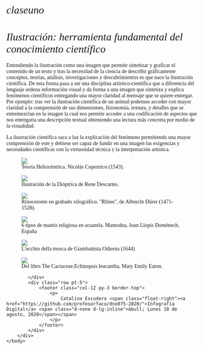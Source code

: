 # claseuno
<!DOCTYPE html>
<html lang="es">
    <head>
        <meta charset="utf-8" />
        <meta name="viewport" content="width=device-width, initial-scale=1, shrink-to-fit=no" />
        <link rel="stylesheet" href="https://stackpath.bootstrapcdn.com/bootstrap/4.5.0/css/bootstrap.min.css" integrity="sha384-9aIt2nRpC12Uk9gS9baDl411NQApFmC26EwAOH8WgZl5MYYxFfc+NcPb1dKGj7Sk" crossorigin="anonymous" />
        <title>Ilustración científica</title>
        <link href="https://fonts.googleapis.com/css2?family=Libre+Baskerville:ital@0;1&display=swap" rel="stylesheet" />
        <style>
            body {
                font-family: "Libre Baskerville", serif;
                font-weight: 400;
            }
            h1 {
                font-weight: 400;
                font-style: italic;
            }
            @media (min-width: 992px) {
                p {
                    line-height: 1.8;
                    text-align: justify;
                }
            }
        </style>
    </head>
    <body class="bg-light">
        <div class="container">
            <div class="row py-3">
                <div class="col-12">
                    <h1 class="py-4">Ilustración: herramienta fundamental del conocimiento científico</h1>
                    <p>Entendiendo la ilustración como una imagen que permite sintetizar y graficar el contenido de un texto y  tras la necesidad de la ciencia de describir gráficamente conceptos, teorías, análisis, investigaciones y descubrimientos es que nace la ilustración científica. De esta forma pasa a ser una disciplina artístico-científica que a diferencia  del lenguaje ordena información visual y da forma a una imagen que sintetiza y explica fenómenos científicos entregando una mayor claridad al mensaje que se quiere entregar. Por ejemplo: tras ver la ilustración científica de un animal podemos acceder con mayor claridad a la comprensión de sus dimensiones, fisionomía, textura, y detalles que se entremezclan en la imagen la cual nos permite acceder a una codificación de aspectos que nos entregaría una descripción textual obteniendo una lectura más concreta por medio de la visualidad.</p>
                    <p>La ilustración científica saca a luz la explicación del fenómeno permitiendo una mayor comprensión de este y debiese ser capaz de fundir en una imagen las exigencias y necesidades científicas con la virtuosidad técnica y la interpretación artística.</p>
                </div>
            </div>
            <div class="row">
                <!--Imagen 1-->
                <figure class="col-12 col-lg-6">
                    <img src="http://1.bp.blogspot.com/-hoNJJxoWkPg/UR1K06_BEvI/AAAAAAAAI2E/ZNs47Vpwd6c/s400/geocentrico.jpg" class="img-fluid" />
                    <figcaption class="p-1 mb-2 small">Teoría Heliocéntrica. Nicolás Copernico (1543).</figcaption>
                </figure>
                <!--Imagen 2-->
                <figure class="col-12 col-lg-6">
                    <img src="https://www.researchgate.net/profile/Anna_Topczewska/publication/311456044/figure/fig1/AS:436601470885888@1481105310045/Figura-1-Ilustracion-de-la-Dioptrica-de-Rene-Descartes.png" class="img-fluid" />
                    <figcaption class="p-1 mb-2 small">Ilustración de la Dióptrica de Rene Descartes.</figcaption>
                </figure>
                <!--Imagen 3-->
                <figure class="col-12 col-lg-6">
                    <img src="http://revistamito.com/wp-content/uploads/2013/11/c04f83a684f8292fbfc37958346e2713.png" class="img-fluid" />
                    <figcaption class="p-1 mb-2 small">Rinoceronte en grabado xilográfico. "Rhino", de Albrecht Dürer (1471-1528).</figcaption>
                </figure>
                <!--Imagen 4-->
                <figure class="col-12 col-lg-6">
                    <img src="https://images.nplus1.ru//upload/2017/06/13/7eedb8af48fd4629b2b982d50afa9f32.jpg" class="img-fluid" />
                    <figcaption class="p-1 mb-2 small">6 tipos de mantis religiosa en acuarela. Mantodea, Joan Llopis Doménech, España</figcaption>
                </figure>
                <!--Imagen 5-->
                <figure class="col-12 col-lg-6">
                    <img src="https://circaa-production.s3.amazonaws.com/uploads/image/file/54e474a99dad9d790c000193/large_odierna_The_flys_eye_1644.jpeg" class="img-fluid" />
                    <figcaption class="p-1 mb-2 small">L'occhio della mosca de Giambattista Odierna (1644)</figcaption>
                </figure>
                <!--Imagen 6-->
                <figure class="col-12 col-lg-6">
                    <img src="img/reemplaza-esta-imagen.gif" class="img-fluid" />
                    <figcaption class="p-1 mb-2 small">Del libro The Cactaceae.Echinopsis leucantha, Mary Emily Eaton.</figcaption>
                </figure>

            </div>
            <div class="row pt-5">
                <footer class="col-12 py-3 border-top">
                    <p>
                        Catalina Escudero <span class="float-right"><a href="https://github.com/profesorfaco/dno075-2020/">Infografía Digital</a> <span class="d-none d-lg-inline">&bull; Lunes 10 de agosto, 2020</span></span>
                    </p>
                </footer>
            </div>
        </div>
    </body>
</html>

